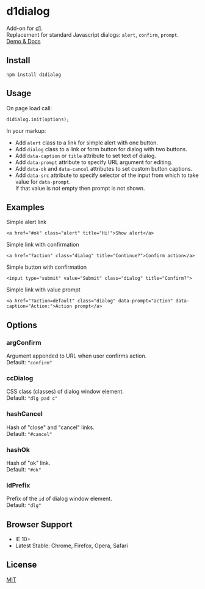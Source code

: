# d1dialog

Add-on for [d1](https://github.com/vvvkor/d1).  
Replacement for standard Javascript dialogs: ``alert``, ``confirm``, ``prompt``.  
[Demo & Docs](http://vadimkor.ru/projects/d1#dialog)

## Install

```
npm install d1dialog
```

## Usage

On page load call:
```
d1dialog.init(options);
```

In your markup:
* Add ``alert`` class to a link for simple alert with one button.
* Add ``dialog`` class to a link or form button for dialog with two buttons.
* Add ``data-caption`` or ``title`` attribute to set text of dialog.
* Add ``data-prompt`` attribute to specify URL argument for editing.
* Add ``data-ok`` and ``data-cancel`` attributes to set custom button captions.
* Add ``data-src`` attribute to specify selector of the input from which to take value for ``data-prompt``.  
If that value is not empty then prompt is not shown.

## Examples

Simple alert link
```
<a href="#ok" class="alert" title="Hi!">Show alert</a>
```

Simple link with confirmation
```
<a href="?action" class="dialog" title="Continue?">Confirm action</a>
```

Simple button with confirmation
```
<input type="submit" value="Submit" class="dialog" title="Confirm?">
```

Simple link with value prompt
```
<a href="?action=default" class="dialog" data-prompt="action" data-caption="Action:">Action prompt</a>
```

## Options

### argConfirm

Argument appended to URL when user confirms action.  
Default: ``"confirm"``

### ccDialog

CSS class (classes) of dialog window element.  
Default: ``"dlg pad c"``

### hashCancel

Hash of "close" and "cancel" links.  
Default: ``"#cancel"``

### hashOk

Hash of "ok" link.  
Default: ``"#ok"``

### idPrefix

Prefix of the ``id`` of dialog window element.  
Default: ``"dlg"``

## Browser Support

* IE 10+
* Latest Stable: Chrome, Firefox, Opera, Safari

## License

[MIT](./LICENSE)
